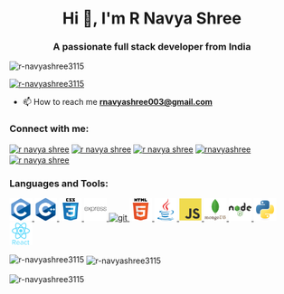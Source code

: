 <h1 align="center">Hi 👋, I'm R Navya Shree</h1>
<h3 align="center">A passionate full stack developer from India</h3>

<p align="left"> <img src="https://komarev.com/ghpvc/?username=r-navyashree3115&label=Profile%20views&color=0e75b6&style=flat" alt="r-navyashree3115" /> </p>

<p align="left"> <a href="https://github.com/ryo-ma/github-profile-trophy"><img src="https://github-profile-trophy.vercel.app/?username=r-navyashree3115" alt="r-navyashree3115" /></a> </p>

- 📫 How to reach me **rnavyashree003@gmail.com**

<h3 align="left">Connect with me:</h3>
<p align="left">
<a href="https://linkedin.com/in/r navya shree" target="blank"><img align="center" src="https://raw.githubusercontent.com/rahuldkjain/github-profile-readme-generator/master/src/images/icons/Social/linked-in-alt.svg" alt="r navya shree" height="30" width="40" /></a>
<a href="https://www.codechef.com/users/r navya shree" target="blank"><img align="center" src="https://cdn.jsdelivr.net/npm/simple-icons@3.1.0/icons/codechef.svg" alt="r navya shree" height="30" width="40" /></a>
<a href="https://www.hackerrank.com/r navya shree" target="blank"><img align="center" src="https://raw.githubusercontent.com/rahuldkjain/github-profile-readme-generator/master/src/images/icons/Social/hackerrank.svg" alt="r navya shree" height="30" width="40" /></a>
<a href="https://www.leetcode.com/rnavyashree" target="blank"><img align="center" src="https://raw.githubusercontent.com/rahuldkjain/github-profile-readme-generator/master/src/images/icons/Social/leet-code.svg" alt="rnavyashree" height="30" width="40" /></a>
<a href="https://auth.geeksforgeeks.org/user/r navya shree" target="blank"><img align="center" src="https://raw.githubusercontent.com/rahuldkjain/github-profile-readme-generator/master/src/images/icons/Social/geeks-for-geeks.svg" alt="r navya shree" height="30" width="40" /></a>
</p>

<h3 align="left">Languages and Tools:</h3>
<p align="left"> <a href="https://www.cprogramming.com/" target="_blank" rel="noreferrer"> <img src="https://raw.githubusercontent.com/devicons/devicon/master/icons/c/c-original.svg" alt="c" width="40" height="40"/> </a> <a href="https://www.w3schools.com/cpp/" target="_blank" rel="noreferrer"> <img src="https://raw.githubusercontent.com/devicons/devicon/master/icons/cplusplus/cplusplus-original.svg" alt="cplusplus" width="40" height="40"/> </a> <a href="https://www.w3schools.com/css/" target="_blank" rel="noreferrer"> <img src="https://raw.githubusercontent.com/devicons/devicon/master/icons/css3/css3-original-wordmark.svg" alt="css3" width="40" height="40"/> </a> <a href="https://expressjs.com" target="_blank" rel="noreferrer"> <img src="https://raw.githubusercontent.com/devicons/devicon/master/icons/express/express-original-wordmark.svg" alt="express" width="40" height="40"/> </a> <a href="https://git-scm.com/" target="_blank" rel="noreferrer"> <img src="https://www.vectorlogo.zone/logos/git-scm/git-scm-icon.svg" alt="git" width="40" height="40"/> </a> <a href="https://www.w3.org/html/" target="_blank" rel="noreferrer"> <img src="https://raw.githubusercontent.com/devicons/devicon/master/icons/html5/html5-original-wordmark.svg" alt="html5" width="40" height="40"/> </a> <a href="https://www.java.com" target="_blank" rel="noreferrer"> <img src="https://raw.githubusercontent.com/devicons/devicon/master/icons/java/java-original.svg" alt="java" width="40" height="40"/> </a> <a href="https://developer.mozilla.org/en-US/docs/Web/JavaScript" target="_blank" rel="noreferrer"> <img src="https://raw.githubusercontent.com/devicons/devicon/master/icons/javascript/javascript-original.svg" alt="javascript" width="40" height="40"/> </a> <a href="https://www.mongodb.com/" target="_blank" rel="noreferrer"> <img src="https://raw.githubusercontent.com/devicons/devicon/master/icons/mongodb/mongodb-original-wordmark.svg" alt="mongodb" width="40" height="40"/> </a> <a href="https://nodejs.org" target="_blank" rel="noreferrer"> <img src="https://raw.githubusercontent.com/devicons/devicon/master/icons/nodejs/nodejs-original-wordmark.svg" alt="nodejs" width="40" height="40"/> </a> <a href="https://www.python.org" target="_blank" rel="noreferrer"> <img src="https://raw.githubusercontent.com/devicons/devicon/master/icons/python/python-original.svg" alt="python" width="40" height="40"/> </a> <a href="https://reactjs.org/" target="_blank" rel="noreferrer"> <img src="https://raw.githubusercontent.com/devicons/devicon/master/icons/react/react-original-wordmark.svg" alt="react" width="40" height="40"/> </a> </p>

<p><img align="left" src="https://github-readme-stats.vercel.app/api/top-langs?username=r-navyashree3115&show_icons=true&locale=en&layout=compact" alt="r-navyashree3115" /></p>

<p>&nbsp;<img align="center" src="https://github-readme-stats.vercel.app/api?username=r-navyashree3115&show_icons=true&locale=en" alt="r-navyashree3115" /></p>

<p><img align="center" src="https://github-readme-streak-stats.herokuapp.com/?user=r-navyashree3115&" alt="r-navyashree3115" /></p>
